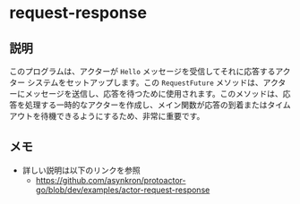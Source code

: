 # request-response
## 説明
このプログラムは、アクターが `Hello` メッセージを受信してそれに応答するアクター システムをセットアップします。この `RequestFuture` メソッドは、アクターにメッセージを送信し、応答を待つために使用されます。このメソッドは、応答を処理する一時的なアクターを作成し、メイン関数が応答の到着またはタイムアウトを待機できるようにするため、非常に重要です。
## メモ
- 詳しい説明は以下のリンクを参照
  - https://github.com/asynkron/protoactor-go/blob/dev/examples/actor-request-response
